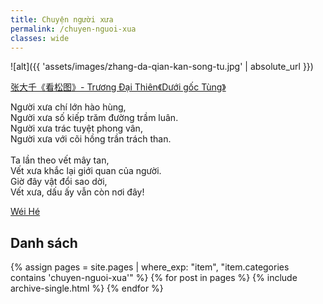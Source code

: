 ```yaml
---
title: Chuyện người xưa
permalink: /chuyen-nguoi-xua
classes: wide
---
```


![alt]({{ 'assets/images/zhang-da-qian-kan-song-tu.jpg' | absolute_url }})
> <cite>
<a target="_blank" href="https://en.wikipedia.org/wiki/Chang_Dai-chien">
张大千《看松图》- Trương Đại Thiên《Dưới gốc Tùng》
</a>
</cite>

Người xưa chí lớn hào hùng,\
Người xưa số kiếp trăm đường trầm luân.\
Người xưa trác tuyệt phong vân,\
Người xưa với cõi hồng trần trách than.\
 \
Ta lần theo vết mây tan,\
Vết xưa khắc lại giới quan của người.\
Giờ đây vật đổi sao dời,\
Vết xưa, dấu ấy vẫn còn nơi đây!

> <cite>
<a target="_blank" href="https://wei-he.xyz">Wéi Hé</a>
</cite>

## Danh sách
{% assign pages = site.pages | where_exp: "item", "item.categories contains 'chuyen-nguoi-xua'" %}
{% for post in pages %}
  {% include archive-single.html %}
{% endfor %}